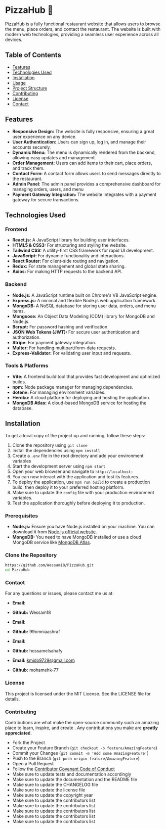 # PizzaHub 🍕

PizzaHub is a fully functional restaurant website that allows users to browse the menu, place orders, and contact the restaurant. The website is built with modern web technologies, providing a seamless user experience across all devices.

## Table of Contents

- [Features](#features)
- [Technologies Used](#technologies-used)
- [Installation](#installation)
- [Usage](#usage)
- [Project Structure](#project-structure)
- [Contributing](#contributing)
- [License](#license)
- [Contact](#contact)

## Features

- **Responsive Design:** The website is fully responsive, ensuring a great user experience on any device.
- **User Authentication:** Users can sign up, log in, and manage their accounts securely.
- **Dynamic Menu:** The menu is dynamically rendered from the backend, allowing easy updates and management.
- **Order Management:** Users can add items to their cart, place orders, and track them.
- **Contact Form:** A contact form allows users to send messages directly to the restaurant.
- **Admin Panel:** The admin panel provides a comprehensive dashboard for managing orders, users, and menu
- **Payment Gateway Integration:** The website integrates with a payment gateway for secure transactions.

## Technologies Used

### Frontend

- **React.js:** A JavaScript library for building user interfaces.
- **HTML5 & CSS3:** For structuring and styling the website.
- **Tailwind CSS:** A utility-first CSS framework for rapid UI development.
- **JavaScript:** For dynamic functionality and interactions.
- **React Router:** For client-side routing and navigation.
- **Redux:** For state management and global state sharing.
- **Axios:** For making HTTP requests to the backend API.

### Backend

- **Node.js:** A JavaScript runtime built on Chrome's V8 JavaScript engine.
- **Express.js:** A minimal and flexible Node.js web application framework.
- **MongoDB:** A NoSQL database for storing user data, orders, and menu items.
- **Mongoose:** An Object Data Modeling (ODM) library for MongoDB and Node.js.
- **Bcrypt:** For password hashing and verification.
- **JSON Web Tokens (JWT):** For secure user authentication and authorization.
- **Stripe:** For payment gateway integration.
- **Multer:** For handling multipart/form-data requests.
- **Express-Validator:** For validating user input and requests.

### Tools & Platforms

- **Vite:** A frontend build tool that provides fast development and optimized builds.
- **npm:** Node package manager for managing dependencies.
- **dotenv:** For managing environment variables.
- **Heroku:** A cloud platform for deploying and hosting the application.
- **MongoDB Atlas:** A cloud-based MongoDB service for hosting the database.

## Installation

To get a local copy of the project up and running, follow these steps:

1. Clone the repository using `git clone`
2. Install the dependencies using `npm install`
3. Create a `.env` file in the root directory and add your environment variables
4. Start the development server using `npm start`
5. Open your web browser and navigate to `http://localhost:`
6. You can now interact with the application and test its features.
7. To deploy the application, use `npm run build` to create a production build, then
deploy it to your preferred hosting platform.
8. Make sure to update the `config` file with your production environment variables.
9. Test the application thoroughly before deploying it to production.

### Prerequisites

- **Node.js:** Ensure you have Node.js installed on your machine. You can download it from [Node.js official website](https://nodejs.org/).
- **MongoDB:** You need to have MongoDB installed or use a cloud MongoDB service like [MongoDB Atlas](https://www.mongodb.com/cloud/atlas).

### Clone the Repository

```bash
https://github.com/Wessam18/PizzaHub.git
cd PizzaHub
```

### Contact

For any questions or issues, please contact me us at:

- **Email:**
- **Github:** Wessam18

- **Email:**
- **Github:** 99omniaashraf

- **Email:**
- **Github:** hossamelsahafy

- **Email:** <kmido9729@gmail.com>
- **Github:** mohamehk-77

### License

This project is licensed under the MIT License. See the LICENSE file for details.

### Contributing

Contributions are what make the open-source community such an amazing place to learn, inspire, and create
. Any contributions you make are **greatly appreciated**.

- Fork the Project
- Create your Feature Branch (`git checkout -b feature/AmazingFeature`)
- Commit your Changes (`git commit -m 'Add some AmazingFeature'`)
- Push to the Branch (`git push origin feature/AmazingFeature`)
- Open a Pull Request
- Follow the [Contributor Covenant Code of Conduct](https://www.contributor-covenant.org/version
)
- Make sure to update tests and documentation accordingly
- Make sure to update the documentation and the README file
- Make sure to update the CHANGELOG file
- Make sure to update the license file
- Make sure to update the copyright year
- Make sure to update the contributors list
- Make sure to update the contributors list
- Make sure to update the contributors list
- Make sure to update the contributors list
- Make sure to update the contributors list
